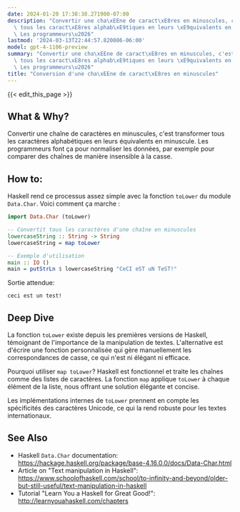 ```yaml
---
date: 2024-01-20 17:38:38.271900-07:00
description: "Convertir une cha\xEEne de caract\xE8res en minuscules, c'est transformer\
  \ tous les caract\xE8res alphab\xE9tiques en leurs \xE9quivalents en minuscule.\
  \ Les programmeurs\u2026"
lastmod: '2024-03-13T22:44:57.820086-06:00'
model: gpt-4-1106-preview
summary: "Convertir une cha\xEEne de caract\xE8res en minuscules, c'est transformer\
  \ tous les caract\xE8res alphab\xE9tiques en leurs \xE9quivalents en minuscule.\
  \ Les programmeurs\u2026"
title: "Conversion d'une cha\xEEne de caract\xE8res en minuscules"
---
```


{{< edit_this_page >}}

## What & Why?
Convertir une chaîne de caractères en minuscules, c'est transformer tous les caractères alphabétiques en leurs équivalents en minuscule. Les programmeurs font ça pour normaliser les données, par exemple pour comparer des chaînes de manière insensible à la casse.

## How to:
Haskell rend ce processus assez simple avec la fonction `toLower` du module `Data.Char`. Voici comment ça marche :

```Haskell
import Data.Char (toLower)

-- Convertit tous les caractères d'une chaîne en minuscules
lowercaseString :: String -> String
lowercaseString = map toLower

-- Exemple d'utilisation
main :: IO ()
main = putStrLn $ lowercaseString "CeCI eST uN TeST!"
```

Sortie attendue:

```
ceci est un test!
```

## Deep Dive
La fonction `toLower` existe depuis les premières versions de Haskell, témoignant de l'importance de la manipulation de textes. L'alternative est d'écrire une fonction personnalisée qui gère manuellement les correspondances de casse, ce qui n'est ni élégant ni efficace.

Pourquoi utiliser `map toLower`? Haskell est fonctionnel et traite les chaînes comme des listes de caractères. La fonction `map` applique `toLower` à chaque élément de la liste, nous offrant une solution élégante et concise.

Les implémentations internes de `toLower` prennent en compte les spécificités des caractères Unicode, ce qui la rend robuste pour les textes internationaux.

## See Also
- Haskell `Data.Char` documentation: https://hackage.haskell.org/package/base-4.16.0.0/docs/Data-Char.html
- Article on "Text manipulation in Haskell": https://www.schoolofhaskell.com/school/to-infinity-and-beyond/older-but-still-useful/text-manipulation-in-haskell
- Tutorial "Learn You a Haskell for Great Good!": http://learnyouahaskell.com/chapters
